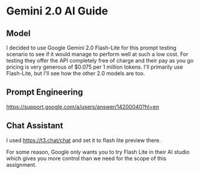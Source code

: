 # Gemini 2.0 AI Guide

## Model

I decided to use Google Gemini 2.0 Flash-Lite for this prompt testing scenario to see if it would
manage to perform well at such a low cost. For testing they offer the API completely free of charge
and their pay as you go pricing is very generous of $0.075 per 1 million tokens. I'll primarily use
Flash-Lite, but I'll see how the other 2.0 models are too.

## Prompt Engineering

https://support.google.com/a/users/answer/14200040?hl=en

## Chat Assistant

I used https://t3.chat/chat and set it to flash lite preview there.

For some reason, Google only wants you to try Flash Lite in their AI studio which gives you more
control than we need for the scope of this assignment. 